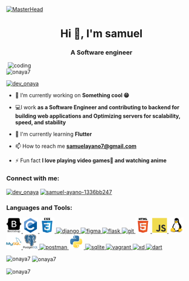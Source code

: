[![MasterHead](https://developers.giphy.com/branch/master/static/api-512d36c09662682717108a38bbb5c57d.gif)](https://github.com/onaya7)
<h1 align="center">Hi 👋, I'm samuel</h1>
<h3 align="center">A Software engineer </h3>
<img src="https://media.tenor.com/2uyENRmiUt0AAAAC/coding.gif" alt="coding" align="right" width="500">


<p align="left"> <img src="https://komarev.com/ghpvc/?username=onaya7&label=Profile%20views&color=0e75b6&style=flat" alt="onaya7" /> </p>

<p align="left"> <a href="https://twitter.com/dev_onaya" target="blank"><img src="https://img.shields.io/twitter/follow/dev_onaya?logo=twitter&style=for-the-badge" alt="dev_onaya" /></a> </p>

- 🔭 I’m currently working on **Something cool 😁**

- 💻I work **as a Software Engineer and contributing to backend for building web applications and Optimizing servers for scalability, speed, and stability**

- 💬 I'm currently learning **Flutter**

- 📫 How to reach me **samuelayano7@gmail.com**

- ⚡ Fun fact **I love playing video games👾 and watching anime**

<h3 align="left">Connect with me:</h3>
<p align="left">
<a href="https://twitter.com/dev_onaya" target="blank"><img align="center" src="https://raw.githubusercontent.com/rahuldkjain/github-profile-readme-generator/master/src/images/icons/Social/twitter.svg" alt="dev_onaya" height="30" width="40" /></a>
<a href="https://linkedin.com/in/samuel-ayano-1336bb247" target="blank"><img align="center" src="https://raw.githubusercontent.com/rahuldkjain/github-profile-readme-generator/master/src/images/icons/Social/linked-in-alt.svg" alt="samuel-ayano-1336bb247" height="30" width="40" /></a>
</p>

<h3 align="left">Languages and Tools:</h3>
<p align="left"> <a href="https://getbootstrap.com" target="_blank" rel="noreferrer"> <img src="https://raw.githubusercontent.com/devicons/devicon/master/icons/bootstrap/bootstrap-plain-wordmark.svg" alt="bootstrap" width="40" height="40"/> </a> <a href="https://www.cprogramming.com/" target="_blank" rel="noreferrer"> <img src="https://raw.githubusercontent.com/devicons/devicon/master/icons/c/c-original.svg" alt="c" width="40" height="40"/> </a> <a href="https://www.w3schools.com/css/" target="_blank" rel="noreferrer"> <img src="https://raw.githubusercontent.com/devicons/devicon/master/icons/css3/css3-original-wordmark.svg" alt="css3" width="40" height="40"/> </a> <a href="https://www.djangoproject.com/" target="_blank" rel="noreferrer"> <img src="https://cdn.worldvectorlogo.com/logos/django.svg" alt="django" width="40" height="40"/> </a> <a href="https://www.figma.com/" target="_blank" rel="noreferrer"> <img src="https://www.vectorlogo.zone/logos/figma/figma-icon.svg" alt="figma" width="40" height="40"/> </a> <a href="https://flask.palletsprojects.com/" target="_blank" rel="noreferrer"> <img src="https://www.vectorlogo.zone/logos/pocoo_flask/pocoo_flask-icon.svg" alt="flask" width="40" height="40"/> </a> <a href="https://git-scm.com/" target="_blank" rel="noreferrer"> <img src="https://www.vectorlogo.zone/logos/git-scm/git-scm-icon.svg" alt="git" width="40" height="40"/> </a> <a href="https://www.w3.org/html/" target="_blank" rel="noreferrer"> <img src="https://raw.githubusercontent.com/devicons/devicon/master/icons/html5/html5-original-wordmark.svg" alt="html5" width="40" height="40"/> </a> <a href="https://developer.mozilla.org/en-US/docs/Web/JavaScript" target="_blank" rel="noreferrer"> <img src="https://raw.githubusercontent.com/devicons/devicon/master/icons/javascript/javascript-original.svg" alt="javascript" width="40" height="40"/> </a> <a href="https://www.linux.org/" target="_blank" rel="noreferrer"> <img src="https://raw.githubusercontent.com/devicons/devicon/master/icons/linux/linux-original.svg" alt="linux" width="40" height="40"/> </a> <a href="https://www.mysql.com/" target="_blank" rel="noreferrer"> <img src="https://raw.githubusercontent.com/devicons/devicon/master/icons/mysql/mysql-original-wordmark.svg" alt="mysql" width="40" height="40"/> </a> <a href="https://www.postgresql.org" target="_blank" rel="noreferrer"> <img src="https://raw.githubusercontent.com/devicons/devicon/master/icons/postgresql/postgresql-original-wordmark.svg" alt="postgresql" width="40" height="40"/> </a> <a href="https://postman.com" target="_blank" rel="noreferrer"> <img src="https://www.vectorlogo.zone/logos/getpostman/getpostman-icon.svg" alt="postman" width="40" height="40"/> </a> <a href="https://www.python.org" target="_blank" rel="noreferrer"> <img src="https://raw.githubusercontent.com/devicons/devicon/master/icons/python/python-original.svg" alt="python" width="40" height="40"/> </a> <a href="https://www.sqlite.org/" target="_blank" rel="noreferrer"> <img src="https://www.vectorlogo.zone/logos/sqlite/sqlite-icon.svg" alt="sqlite" width="40" height="40"/> </a> <a href="https://www.vagrantup.com/" target="_blank" rel="noreferrer"> <img src="https://www.vectorlogo.zone/logos/vagrantup/vagrantup-icon.svg" alt="vagrant" width="40" height="40"/> </a> <a href="https://www.adobe.com/products/xd.html" target="_blank" rel="noreferrer"> <img src="https://cdn.worldvectorlogo.com/logos/adobe-xd.svg" alt="xd" width="40" height="40"/> </a> <a href="https://dart.dev/" target="_blank" rel="noreferrer" ><img src="https://avatars.githubusercontent.com/u/1609975?s=280&v=4" alt="dart" width="40" height="40"></a> </p>


<p><img align="left" src="https://github-readme-stats.vercel.app/api/top-langs?username=onaya7&show_icons=true&locale=en&layout=compact" alt="onaya7" /></p>

<p>&nbsp;<img align="center" src="https://github-readme-stats.vercel.app/api?username=onaya7&show_icons=true&locale=en" alt="onaya7" /></p>

<p><img align="center" src="https://github-readme-streak-stats.herokuapp.com/?user=onaya7&" alt="onaya7" /></p>
